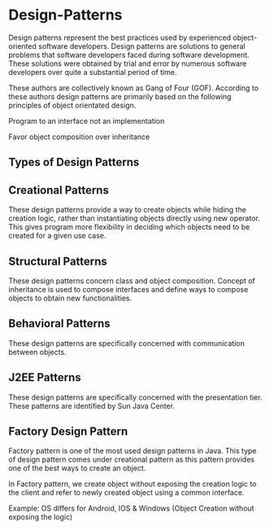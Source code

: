 # Design-Patterns
Design patterns represent the best practices used by experienced object-oriented software developers. Design patterns are solutions to general problems that software developers faced during software development. These solutions were obtained by trial and error by numerous software developers over quite a substantial period of time.

These authors are collectively known as Gang of Four (GOF). According to these authors design patterns are primarily based on the following principles of object orientated design.

Program to an interface not an implementation

Favor object composition over inheritance

## Types of Design Patterns

## Creational Patterns
These design patterns provide a way to create objects while hiding the creation logic, rather than instantiating objects directly using new operator. This gives program more flexibility in deciding which objects need to be created for a given use case.

## Structural Patterns
These design patterns concern class and object composition. Concept of inheritance is used to compose interfaces and define ways to compose objects to obtain new functionalities.

## Behavioral Patterns
These design patterns are specifically concerned with communication between objects.

## J2EE Patterns
These design patterns are specifically concerned with the presentation tier. These patterns are identified by Sun Java Center.


## Factory Design Pattern

Factory pattern is one of the most used design patterns in Java. This type of design pattern comes under creational pattern as this pattern provides one of the best ways to create an object.

In Factory pattern, we create object without exposing the creation logic to the client and refer to newly created object using a common interface.

Example: OS differs for Android, IOS & Windows (Object Creation without exposing the logic)
